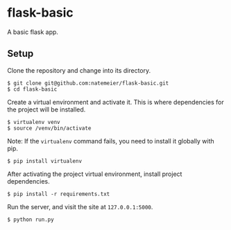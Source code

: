 # flask-basic

A basic flask app.

## Setup

Clone the repository and change into its directory.

```
$ git clone git@github.com:natemeier/flask-basic.git
$ cd flask-basic
```

Create a virtual environment and activate it. This is where dependencies for the project will be installed.

```
$ virtualenv venv
$ source /venv/bin/activate
```

Note:  If the `virtualenv` command fails, you need to install it globally with pip.

```
$ pip install virtualenv
```

After activating the project virtual environment, install project dependencies.

```
$ pip install -r requirements.txt
```

Run the server, and visit the site at `127.0.0.1:5000`.

```
$ python run.py
```
